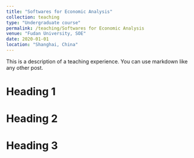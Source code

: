 ```yaml
---
title: "Softwares for Economic Analysis"
collection: teaching
type: "Undergraduate course"
permalink: /teaching/Softwares for Economic Analysis
venue: "Fudan University, SOE"
date: 2020-01-01
location: "Shanghai, China"
---
```


This is a description of a teaching experience. You can use markdown like any other post.

Heading 1
======

Heading 2
======

Heading 3
======